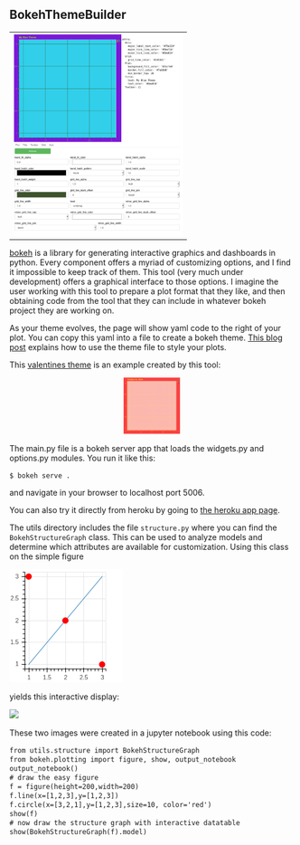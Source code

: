 ## BokehThemeBuilder

<table>
<tr><td><img src="images/app.png" width=300/></td>
</table>

[bokeh](http://bokeh.org) is a library for generating interactive graphics and dashboards in python. 
Every component offers a myriad of customizing options, and I find it impossible to keep track of them.
This tool (very much under development) offers a graphical interface to those options. I imagine the user
working with this tool to prepare a plot format that they like, and then obtaining code from the tool
that they can include in whatever bokeh project they are working on.

As your theme evolves, the page will show yaml code to the right of your plot. 
You can copy this yaml into a file to create a bokeh theme. [This blog post](https://blog.bokeh.org/posts/styling-bokeh)
explains how to use the theme file to style your plots.

This [valentines theme](themes/valentines.yaml) is an example created by this tool:

<center>
<img src="images/valentines.png" width=100>
</center>


The main.py file is a bokeh server app that loads the widgets.py and options.py modules.  You run it like this:
```
$ bokeh serve .
```
and navigate in your browser to localhost port 5006.

You can also try it directly from heroku by going to [the heroku app page](http://bokehthemebuilder.herokuapp.com).

The utils directory includes the file ```structure.py``` where you can find the ```BokehStructureGraph```
class. This can be used to analyze models and determine which attributes are available for customization.
Using this class on the simple figure

<img src="images/simple.png" width=200>

yields this interactive display:

<img src="peek.gif">

These two images were created in a jupyter notebook using this code:

```
from utils.structure import BokehStructureGraph
from bokeh.plotting import figure, show, output_notebook
output_notebook()
# draw the easy figure
f = figure(height=200,width=200)
f.line(x=[1,2,3],y=[1,2,3])
f.circle(x=[3,2,1],y=[1,2,3],size=10, color='red')
show(f)
# now draw the structure graph with interactive datatable
show(BokehStructureGraph(f).model)
```






